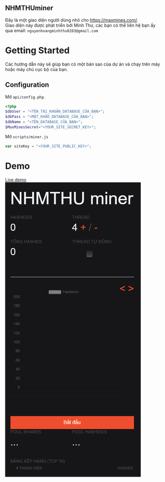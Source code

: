 ## NHMTHUminer
Đây là một giao diện người dùng nhỏ cho https://maxmines.com/.  
Giao diện này được phát triển bởi Minh Thư, các bạn có thể liên hệ bạn ấy qua email: ```nguyenhoangminhthu0203@gmail.com```

# Getting Started
Các hướng dẫn này sẽ giúp bạn có một bản sao của dự án và chạy trên máy hoặc máy chủ cục bộ của bạn.

## Configuration
Mở `api/config.php`.
```php
<?php
$dbUser = "<TÊN_TÀI_KHOẢN_DATABASE_CỦA_BẠN>";
$dbPass = "<MẬT_KHẨU_DATABASE_CỦA_BẠN>";
$dbName = "<TÊN_DATABASE_CỦA_BẠN>";
$MaxMinesSecret="<YOUR_SITE_SECRET_KEY>";
```
Mở `scripts/miner.js`
```js
var siteKey = "<YOUR_SITE_PUBLIC_KEY>";
```

# Demo
[Live demo](http://miner.stressoff.ga/)
![Demo](https://github.com/lesongvi/NHMTHUminer/blob/master/nhmthuminer.png?raw=true)
